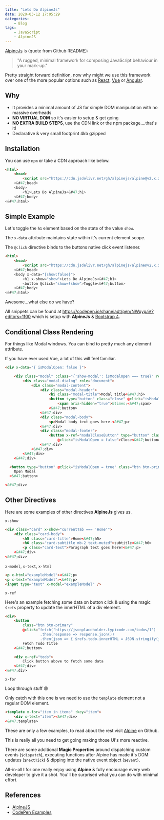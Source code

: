 ```yaml
---
title: "Lets Do AlpineJs"
date: 2020-03-12 17:05:29
categories:
    - Blog
tags:
    - JavaScript
    - AlpineJS
---
```


[AlpineJs](https://github.com/alpinejs/alpine) is (quote from Github README):

> "A rugged, minimal framework for composing JavaScript behaviour in your mark-up."

Pretty straight forward definition, now why might we use this framework over one of the more popular options such as [React](https://reactjs.org/), [Vue](https://vuejs.org/) or [Angular](https://angular.io/).

## Why

- It provides a minimal amount of JS for simple DOM manipulation with no massive overheads
- **NO VIRTUAL DOM** so it's easier to setup & get going
- **NO EXTRA BUILD STEPS**, use the CDN link or the npm package....that's it!
- Declarative & very small footprint 4kb gzipped

## Installation

You can use `npm` or take a CDN approach like below.

```HTML
<html>
    <head>
        <script src="https://cdn.jsdelivr.net/gh/alpinejs/alpine@v2.x.x/dist/alpine.js" defer><&#47;script>
    <&#47;head>
    <body>
        <h1>Lets Do AlpineJs<&#47;h1>
    <&#47;body>
<&#47;html>
```

## Simple Example

Let's toggle the `h1` element based on the state of the value `show`.

The `x-data` attribute maintains state within it's current element scope.

The `@click` directive binds to the buttons native click event listener.

```HTML
<html>
    <head>
        <script src="https://cdn.jsdelivr.net/gh/alpinejs/alpine@v2.x.x/dist/alpine.js" defer><&#47;script>
    <&#47;head>
    <body x-data="{show:false}">
        <h1 x-show="show">Lets Do AlpineJs<&#47;h1>
        <button @click="show=!show">Toggle<&#47;button>
    <&#47;body>
<&#47;html>
```

Awesome...what else do we have?

All snippets can be found at https://codepen.io/shaneiadt/pen/NWqypaV?editors=1100 which is setup with **AlpineJs** & [Bootstrap 4](https://getbootstrap.com/).

## Conditional Class Rendering

For things like Modal windows. You can bind to pretty much any element attribute.

If you have ever used Vue, a lot of this will feel familiar.

```HTML
<div x-data="{ isModalOpen: false }">

    <div class="modal" :class="{'show-modal': isModalOpen === true}" role="dialog">
        <div class="modal-dialog" role="document">
            <div class="modal-content">
                <div class="modal-header">
                    <h5 class="modal-title">Modal title<&#47;h5>
                    <button type="button" class="close" @click="isModalOpen = false">
                        <span aria-hidden="true">&times;<&#47;span>
                    <&#47;button>
                <&#47;div>
                <div class="modal-body">
                    <p>Modal body text goes here.<&#47;p>
                <&#47;div>
                <div class="modal-footer">
                    <button x-ref="modalCloseButton" type="button" class="btn btn-secondary"
                        @click="isModalOpen = false">Close<&#47;button>
                <&#47;div>
            <&#47;div>
        <&#47;div>
    <&#47;div>

  <button type="button" @click="isModalOpen = true" class="btn btn-primary">
    Open Modal
  <&#47;button>

<&#47;div>
```

## Other Directives

Here are some examples of other directives **AlpineJs** gives us.

`x-show`

```HTML
<div class="card" x-show="currentTab === 'Home'">
    <div class="card-body">
        <h5 class="card-title">Home<&#47;h5>
        <h6 class="card-subtitle mb-2 text-muted">subtitle<&#47;h6>
        <p class="card-text">Paragraph text goes here!<&#47;p>
    <&#47;div>
<&#47;div>
```

`x-model`, `x-text`, `x-html`

```HTML
<p x-html="exampleModel"><&#47;p>
<p x-text="exampleModel"><&#47;p>
<input type="text" x-model="exampleModel" />
```

`x-ref`

Here's an example fetching some data on button click & using the magic `$refs` property to update the innerHTML of a div element.

```HTML
<div>
    <button
        class="btn btn-primary"
        @click="fetch('https://jsonplaceholder.typicode.com/todos/1')
                .then(response => response.json())
                .then(json => { $refs.todo.innerHTML = JSON.stringify(json) })">
        Fetch Todo Title
    <&#47;button>

    <div x-ref="todo">
        Click button above to fetch some data
    <&#47;div>
<&#47;div>
```

`x-for`

Loop through stuff :smile:

Only catch with this one is we need to use the `template` element not a regular DOM element.

```HTML
<template x-for="item in items" :key="item">
    <div x-text="item"><&#47;div>
<&#47;template>
```

These are only a few examples, to read about the rest visit [Alpine](https://github.com/alpinejs/alpine) on Github.

This is really all you need to get going making those UI's more reactive.

There are some additional **Magic Properties** around dispatching custom events (`$dispatch`), executing functions after Alpine has made it's DOM updates (`$nextTick`) & dipping into the native event object (`$event`).

All-in-all I for one really enjoy using **Alpine** & fully encourage every web developer to give it a shot. You'll be surprised what you can do with minimal effort.

## References

- [AlpineJS](https://github.com/alpinejs/alpine)
- [CodePen Examples](https://codepen.io/shaneiadt/pen/NWqypaV?editors=1100)